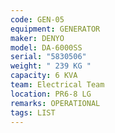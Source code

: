 ```yaml
---
code: GEN-05
equipment: GENERATOR
maker: DENYO
model: DA-6000SS
serial: "5830506"
weight: " 239 KG "
capacity: 6 KVA
team: Electrical Team
location: PR6-8 LG
remarks: OPERATIONAL
tags: LIST
---
```

